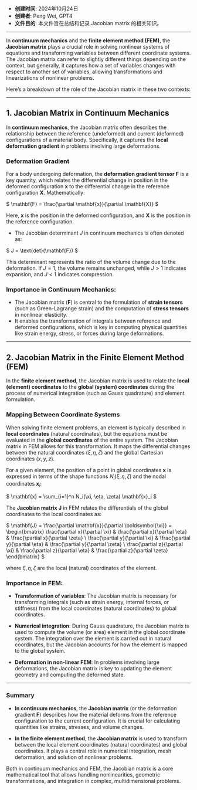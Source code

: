 - **创建时间**: 2024年10月24日
- **创建者**: Peng Wei, GPT4
- **文件目的**: 本文件旨在总结和记录 Jacobian matrix 的相关知识。
---

In **continuum mechanics** and the **finite element method (FEM)**, the **Jacobian matrix** plays a crucial role in solving nonlinear systems of equations and transforming variables between different coordinate systems. The Jacobian matrix can refer to slightly different things depending on the context, but generally, it captures how a set of variables changes with respect to another set of variables, allowing transformations and linearizations of nonlinear problems.

Here’s a breakdown of the role of the Jacobian matrix in these two contexts:

---

## 1. **Jacobian Matrix in Continuum Mechanics**

In **continuum mechanics**, the Jacobian matrix often describes the relationship between the reference (undeformed) and current (deformed) configurations of a material body. Specifically, it captures the **local deformation gradient** in problems involving large deformations. 

### Deformation Gradient
For a body undergoing deformation, the **deformation gradient tensor** $\mathbf{F}$ is a key quantity, which relates the differential change in position in the deformed configuration $\mathbf{x}$ to the differential change in the reference configuration $\mathbf{X}$. Mathematically:

$
\mathbf{F} = \frac{\partial \mathbf{x}}{\partial \mathbf{X}}
$

Here, $\mathbf{x}$ is the position in the deformed configuration, and $\mathbf{X}$ is the position in the reference configuration.

- The Jacobian determinant $J$ in continuum mechanics is often denoted as:

$
J = \text{det}(\mathbf{F})
$

This determinant represents the ratio of the volume change due to the deformation. If $J = 1$, the volume remains unchanged, while $J > 1$ indicates expansion, and $J < 1$ indicates compression.

### Importance in Continuum Mechanics:
- The Jacobian matrix ($\mathbf{F}$) is central to the formulation of **strain tensors** (such as Green-Lagrange strain) and the computation of **stress tensors** in nonlinear elasticity.
- It enables the transformation of integrals between reference and deformed configurations, which is key in computing physical quantities like strain energy, stress, or forces during large deformations.

---

## 2. **Jacobian Matrix in the Finite Element Method (FEM)**

In the **finite element method**, the Jacobian matrix is used to relate the **local (element) coordinates** to the **global (system) coordinates** during the process of numerical integration (such as Gauss quadrature) and element formulation.

### Mapping Between Coordinate Systems
When solving finite element problems, an element is typically described in **local coordinates** (natural coordinates), but the equations must be evaluated in the **global coordinates** of the entire system. The Jacobian matrix in FEM allows for this transformation. It maps the differential changes between the natural coordinates $(\xi, \eta, \zeta)$ and the global Cartesian coordinates $(x, y, z)$.

For a given element, the position of a point in global coordinates $\mathbf{x}$ is expressed in terms of the shape functions $N_i(\xi, \eta, \zeta)$ and the nodal coordinates $\mathbf{x}_i$:

$
\mathbf{x} = \sum_{i=1}^n N_i(\xi, \eta, \zeta) \mathbf{x}_i
$

The **Jacobian matrix** $\mathbf{J}$ in FEM relates the differentials of the global coordinates to the local coordinates as:

$
\mathbf{J} = \frac{\partial \mathbf{x}}{\partial \boldsymbol{\xi}} = \begin{bmatrix}
\frac{\partial x}{\partial \xi} & \frac{\partial x}{\partial \eta} & \frac{\partial x}{\partial \zeta} \\
\frac{\partial y}{\partial \xi} & \frac{\partial y}{\partial \eta} & \frac{\partial y}{\partial \zeta} \\
\frac{\partial z}{\partial \xi} & \frac{\partial z}{\partial \eta} & \frac{\partial z}{\partial \zeta}
\end{bmatrix}
$

where $\xi, \eta, \zeta$ are the local (natural) coordinates of the element.

### Importance in FEM:
- **Transformation of variables**: The Jacobian matrix is necessary for transforming integrals (such as strain energy, internal forces, or stiffness) from the local coordinates (natural coordinates) to global coordinates.
- **Numerical integration**: During Gauss quadrature, the Jacobian matrix is used to compute the volume (or area) element in the global coordinate system. The integration over the element is carried out in natural coordinates, but the Jacobian accounts for how the element is mapped to the global system.
  
- **Deformation in non-linear FEM**: In problems involving large deformations, the Jacobian matrix is key to updating the element geometry and computing the deformed state.

---

### Summary

- **In continuum mechanics**, the **Jacobian matrix** (or the deformation gradient $\mathbf{F}$) describes how the material deforms from the reference configuration to the current configuration. It is crucial for calculating quantities like strains, stresses, and volume changes.
  
- **In the finite element method**, the **Jacobian matrix** is used to transform between the local element coordinates (natural coordinates) and global coordinates. It plays a central role in numerical integration, mesh deformation, and solution of nonlinear problems.

Both in continuum mechanics and FEM, the Jacobian matrix is a core mathematical tool that allows handling nonlinearities, geometric transformations, and integration in complex, multidimensional problems.